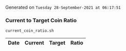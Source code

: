 Generated on `Tuesday 28-September-2021 at 06:17:51`

### Current to Target Coin Ratio
`current_coin_ratio.sh`

Date|Current|Target|Ratio
---|---|---|---
